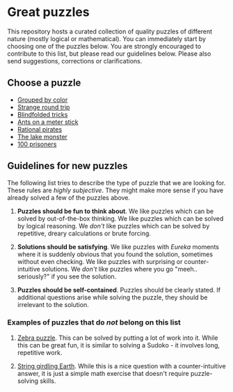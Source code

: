 # Great puzzles

This repository hosts a curated collection of quality puzzles of different
nature (mostly logical or mathematical). You can immediately start by choosing
one of the puzzles below. You are strongly encouraged to contribute to this
list, but please read our guidelines below. Please also send suggestions,
corrections or clarifications.

## Choose a puzzle

* [Grouped by color](grouped-by-color/puzzle.md)
* [Strange round trip](strange-round-trip/puzzle.md)
* [Blindfolded tricks](blindfolded-tricks/puzzle.md)
* [Ants on a meter stick](ants-on-a-meter-stick/puzzle.md)
* [Rational pirates](rational-pirates/puzzle.md)
* [The lake monster](the-lake-monster/puzzle.md)
* [100 prisoners](100-prisoners/puzzle.md)

## Guidelines for new puzzles

The following list tries to describe the type of puzzle that we are looking
for. These rules are *highly subjective*. They might make more sense if you
have already solved a few of the puzzles above.

1. **Puzzles should be fun to think about**. We like puzzles which can be
solved by out-of-the-box thinking. We like puzzles which can be solved by
logical reasoning. We *don't* like puzzles which can be solved by repetitive,
dreary calculations or brute forcing.

2. **Solutions should be satisfying**. We like puzzles with *Eureka* moments
where it is suddenly obvious that you found the solution, sometimes without
even checking. We like puzzles with surprising or counter-intuitive solutions.
We *don't* like puzzles where you go "meeh.. seriously?" if you see the
solution.

3. **Puzzles should be self-contained**. Puzzles should be clearly stated. If
additional questions arise while solving the puzzle, they should be irrelevant
to the solution.

### Examples of puzzles that do *not* belong on this list

1. [Zebra puzzle](https://en.wikipedia.org/wiki/Zebra_Puzzle). This can be
solved by putting a lot of work into it. While this can be great fun, it is
similar to solving a Sudoko - it involves long, repetitive work.

2. [String girdling Earth](https://en.wikipedia.org/wiki/String_girdling_Earth).
While this is a nice question with a counter-intuitive answer, it is just a
simple math exercise that doesn't require puzzle-solving skills.
